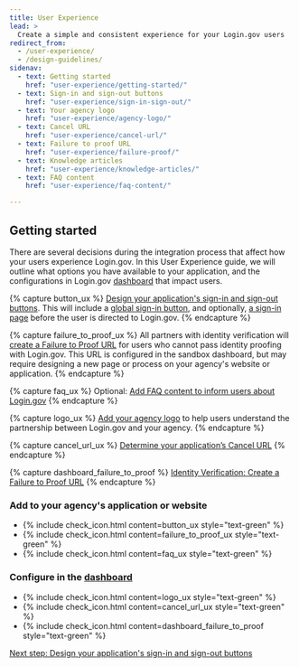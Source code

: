 ```yaml
---
title: User Experience
lead: >
  Create a simple and consistent experience for your Login.gov users
redirect_from:
  - /user-experience/
  - /design-guidelines/
sidenav:
  - text: Getting started
    href: "user-experience/getting-started/"
  - text: Sign-in and sign-out buttons
    href: "user-experience/sign-in-sign-out/"
  - text: Your agency logo
    href: "user-experience/agency-logo/"
  - text: Cancel URL
    href: "user-experience/cancel-url/"
  - text: Failure to proof URL
    href: "user-experience/failure-proof/"
  - text: Knowledge articles
    href: "user-experience/knowledge-articles/"
  - text: FAQ content 
    href: "user-experience/faq-content/"

---
```


##  Getting started
There are several decisions during the integration process that affect how your users experience Login.gov. In this User Experience guide, we will outline what options you have available to your application, and the configurations in Login.gov [dashboard](https://dashboard.int.identitysandbox.gov/) that impact users.

{% capture button_ux %}
[Design your application's sign-in and sign-out buttons]({{site.baseurl}}/user-experience/sign-in-sign-out/). This will include a [global sign-in button]({{site.baseurl}}/user-experience/sign-in-sign-out/), and optionally, [a sign-in page]({{site.baseurl}}/user-experience/sign-in-sign-out/) before the user is directed to Login.gov.
{% endcapture %}

{% capture failure_to_proof_ux %}
All partners with identity verification will [create a Failure to Proof URL]({{site.baseurl}}/user-experience/failure-proof/) for users who cannot pass identity proofing with Login.gov. This URL is configured in the sandbox dashboard, but may require designing a new page or process on your agency's website or application.
{% endcapture %}

{% capture faq_ux %}
Optional: [Add FAQ content to inform users about Login.gov]({{site.baseurl}}/user-experience/faq-content/)
{% endcapture %}

{% capture logo_ux %}
[Add your agency logo]({{site.baseurl}}/user-experience/agency-logo/) to help users understand the partnership between Login.gov and your agency.
{% endcapture %}

{% capture cancel_url_ux %}
[Determine your application’s Cancel URL]({{site.baseurl}}/user-experience/cancel-url/)
{% endcapture %}

{% capture dashboard_failure_to_proof %}
[Identity Verification: Create a Failure to Proof URL]({{site.baseurl}}/user-experience/failure-proof/)
{% endcapture %}


### Add to your agency's application or website

<ul class="usa-icon-list padding-top-2">
  <li class="usa-icon-list__item">
    {% include check_icon.html content=button_ux style="text-green" %}       
  </li>
  <li class="usa-icon-list__item">
    {% include check_icon.html content=failure_to_proof_ux style="text-green" %}
  </li>
  <li class="usa-icon-list__item">
    {% include check_icon.html content=faq_ux style="text-green" %}
  </li>
</ul>

### Configure in the [dashboard](https://dashboard.int.identitysandbox.gov/)

<ul class="usa-icon-list padding-bottom-4 padding-top-2">
 <li class="usa-icon-list__item">
    {% include check_icon.html content=logo_ux style="text-green" %}
 </li>
 <li class="usa-icon-list__item">
    {% include check_icon.html content=cancel_url_ux style="text-green" %}
 </li>
 <li class="usa-icon-list__item">
    {% include check_icon.html content=dashboard_failure_to_proof style="text-green" %}
 </li>
</ul>

[Next step: Design your application's sign-in and sign-out buttons]({{site.baseurl}}/user-experience/sign-in-sign-out/)

